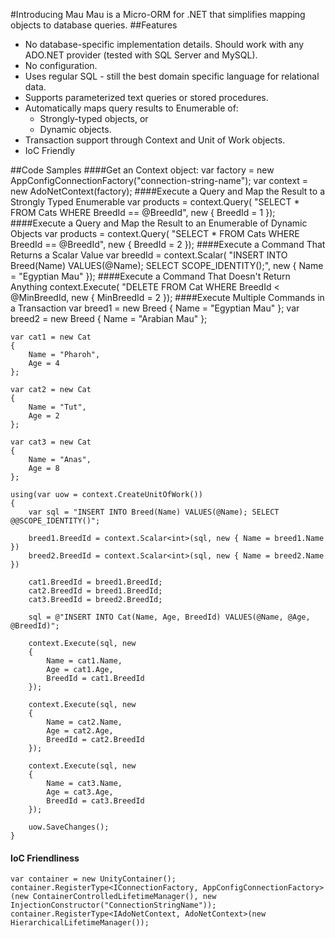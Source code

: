 #Introducing Mau
Mau is a Micro-ORM for .NET that simplifies mapping objects to database queries.
##Features
* No database-specific implementation details. Should work with any ADO.NET provider (tested with SQL Server and MySQL).
* No configuration.
* Uses regular SQL - still the best domain specific language for relational data.
* Supports parameterized text queries or stored procedures.
* Automatically maps query results to Enumerable of:
  * Strongly-typed objects, or
  * Dynamic objects.
* Transaction support through Context and Unit of Work objects.
* IoC Friendly

##Code Samples
####Get an Context object:
    var factory = new AppConfigConnectionFactory("connection-string-name");
    var context = new AdoNetContext(factory);
####Execute a Query and Map the Result to a Strongly Typed Enumerable
    var products = context.Query<Cat>(
        "SELECT * FROM Cats WHERE BreedId == @BreedId",
        new { BreedId = 1 });
####Execute a Query and Map the Result to an Enumerable of Dynamic Objects
    var products = context.Query(
        "SELECT * FROM Cats WHERE BreedId == @BreedId",
        new { BreedId = 2 });
####Execute a Command That Returns a Scalar Value
    var breedId = context.Scalar<int>(
        "INSERT INTO Breed(Name) VALUES(@Name); SELECT SCOPE_IDENTITY();",
        new { Name = "Egyptian Mau" });
####Execute a Command That Doesn't Return Anything
    context.Execute(
        "DELETE FROM Cat WHERE BreedId < @MinBreedId,
        new { MinBreedId = 2 });
####Execute Multiple Commands in a Transaction
    var breed1 = new Breed { Name = "Egyptian Mau" };
    var breed2 = new Breed { Name = "Arabian Mau" };
    
    var cat1 = new Cat
    {
        Name = "Pharoh",
        Age = 4
    };
    
    var cat2 = new Cat
    {
        Name = "Tut",
        Age = 2
    };
    
    var cat3 = new Cat
    {
        Name = "Anas",
        Age = 8
    };
    
    using(var uow = context.CreateUnitOfWork())
    {
        var sql = "INSERT INTO Breed(Name) VALUES(@Name); SELECT @@SCOPE_IDENTITY()";
        
        breed1.BreedId = context.Scalar<int>(sql, new { Name = breed1.Name })
        breed2.BreedId = context.Scalar<int>(sql, new { Name = breed2.Name })
        
        cat1.BreedId = breed1.BreedId;
        cat2.BreedId = breed1.BreedId;
        cat3.BreedId = breed2.BreedId;
        
        sql = @"INSERT INTO Cat(Name, Age, BreedId) VALUES(@Name, @Age, @BreedId)";
        
        context.Execute(sql, new
        {
            Name = cat1.Name,
            Age = cat1.Age,
            BreedId = cat1.BreedId
        });
        
        context.Execute(sql, new
        {
            Name = cat2.Name,
            Age = cat2.Age,
            BreedId = cat2.BreedId
        });
        
        context.Execute(sql, new
        {
            Name = cat3.Name,
            Age = cat3.Age,
            BreedId = cat3.BreedId
        });
        
        uow.SaveChanges();
    }
#### IoC Friendliness
    var container = new UnityContainer();
    container.RegisterType<IConnectionFactory, AppConfigConnectionFactory>(new ContainerControlledLifetimeManager(), new InjectionConstructor("ConnectionStringName"));
    container.RegisterType<IAdoNetContext, AdoNetContext>(new HierarchicalLifetimeManager());
